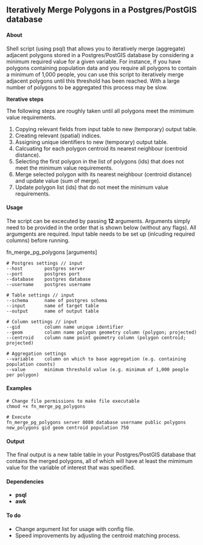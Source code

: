 ## Iteratively Merge Polygons in a Postgres/PostGIS database

#### About
Shell script (using psql) that allows you to iteratively merge (aggregate) adjacent polygons stored in a Postgres/PostGIS database by considering a minimum required value for a given variable. 
For instance, if you have polygons containing population data and you require all polygons to contain a minimum
of 1,000 people, you can use this script to iteratively merge adjacent polygons until this threshold has been reached. With a large number of 
polygons to be aggregated this process may be slow. 

__Iterative steps__

The following steps are roughly taken until all polygons meet the mimimum value requirements.

1. Copying relevant fields from input table to new (temporary) output table.
2. Creating relevant (spatial) indices.
3. Assigning unique identifiers to new (temporary) output table.
4. Calcuating for each polygon centroid its nearest neighbour (centroid distance).
5. Selecting the first polygon in the list of polygons (ids) that does not meet the minimum value requirements.
6. Merge selected polygon with its nearest neighbour (centroid distance) and update value (sum of merge).
7. Update polygon list (ids) that do not meet the minimum value requirements.

#### Usage
The script can be excecuted by passing __12__ arguments. Arguments simply need to be provided in the
order that is shown below (without any flags). All argumgents are required. Input table needs to be set up (inlcuding required columns) before running.

  fn_merge_pg_polygons [arguments]
    
    # Postgres settings // input
    --host        postgres server
    --port        postgres port
    --database    postgres database
    --username    postgres username
    
    # Table settings // input
    --schema      name of postgres schema
    --input       name of target table
    --output      name of output table
    
    # Column settings // input
    --gid         column name unique identifier 
    --geom        column name polygon geometry column (polygon; projected)
    --centroid    column name point geometry column (polygon centroid; projected)
    
    # Aggregation settings
    --variable    column on which to base aggregation (e.g. containing population counts)
    --value       minimum threshold value (e.g. minimum of 1,000 people per polygon)

#### Examples

    # Change file permissions to make file executable
    chmod +x fn_merge_pg_polygons

    # Execute
    fn_merge_pg_polygons server 8080 database username public polygons new_polygons gid geom centroid population 750

#### Output
The final output is a new table table in your Postgres/PostGIS database that contains the merged polygons, all of which will have at least the mimimum value for the variable of interest that was specified.

#### Dependencies
* __psql__ 
* __awk__

#### To do
* Change argument list for usage with config file.
* Speed improvements by adjusting the centroid matching process.

